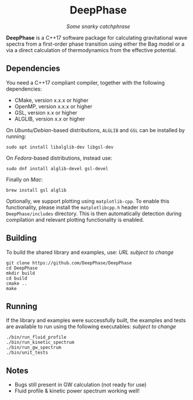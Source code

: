 <h1 align="center">
DeepPhase
</h1>

<div align="center">
<i>Some snarky catchphrase</i>
</div>

**DeepPhase** is a C++17 software package for calculating gravitational wave spectra from a first-order phase transition using either the Bag model or a via a direct calculation of thermodynamics from the effective potential.

## Dependencies

You need a C++17 compliant compiler, together with the following dependencies:
* CMake, version x.x.x or higher
* OpenMP, version x.x.x or higher
* GSL, version x.x or higher
* ALGLIB, version x.x or higher

On *Ubuntu/Debian*-based distributions, `ALGLIB` and `GSL` can be installed by running:

    sudo apt install libalglib-dev libgsl-dev

On *Fedora*-based distributions, instead use:

    sudo dnf install alglib-devel gsl-devel

Finally on *Mac*:

    brew install gsl alglib


Optionally, we support plotting using `matplotlib-cpp`. To enable this functionality, please install the `matplotlibcpp.h` header into `DeepPhase/includes` directory. This is then automatically detection during compilation and relevant plotting functionality is enabled.

## Building
To build the shared library and examples, use: *URL subject to change*

    git clone https://github.com/DeepPhase/DeepPhase
    cd DeepPhase
    mkdir build
    cd build
    cmake ..
    make

## Running
If the library and examples were successfully built, the examples and tests are available to run using the following executables: *subject to change*

    ./bin/run_fluid_profile
    ./bin/run_kinetic_spectrum
    ./bin/run_gw_spectrum
    ./bin/unit_tests

## Notes
* Bugs still present in GW calculation (not ready for use)
* Fluid profile & kinetic power spectrum working well!

